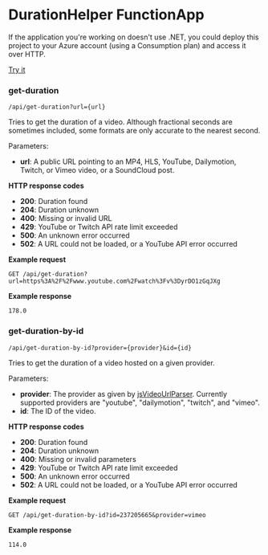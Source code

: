 # DurationHelper FunctionApp

If the application you're working on doesn't use .NET, you could deploy this project to your Azure account (using a Consumption plan) and access it over HTTP.

[Try it](https://www.lakora.us/DurationHelper/api.html)

### get-duration

    /api/get-duration?url={url}

Tries to get the duration of a video. Although fractional seconds are sometimes included, some formats are only accurate to the nearest second.

Parameters:

* **url**: A public URL pointing to an MP4, HLS, YouTube, Dailymotion, Twitch, or Vimeo video, or a SoundCloud post.

**HTTP response codes**

* **200**: Duration found
* **204**: Duration unknown
* **400**: Missing or invalid URL
* **429**: YouTube or Twitch API rate limit exceeded
* **500**: An unknown error occurred
* **502**: A URL could not be loaded, or a YouTube API error occurred

**Example request**

    GET /api/get-duration?url=https%3A%2F%2Fwww.youtube.com%2Fwatch%3Fv%3DyrDO1zGqJXg

**Example response**

    178.0

### get-duration-by-id

    /api/get-duration-by-id?provider={provider}&id={id}

Tries to get the duration of a video hosted on a given provider.

Parameters:

* **provider**: The provider as given by [jsVideoUrlParser](https://github.com/Zod-/jsVideoUrlParser). Currently supported providers are "youtube", "dailymotion", "twitch", and "vimeo".
* **id**: The ID of the video.

**HTTP response codes**

* **200**: Duration found
* **204**: Duration unknown
* **400**: Missing or invalid parameters
* **429**: YouTube or Twitch API rate limit exceeded
* **500**: An unknown error occurred
* **502**: A URL could not be loaded, or a YouTube API error occurred

**Example request**

    GET /api/get-duration-by-id?id=237205665&provider=vimeo

**Example response**

    114.0
